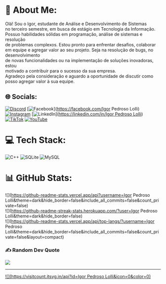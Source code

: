 # 💫 About Me:
   Olá! Sou o Igor, estudante de Análise e Desenvolvimento de Sistemas <br>no terceiro semestre, em busca de estágio em Tecnologia da Informação. <br>   Possuo habilidades sólidas em programação, análise de sistemas e resolução <br>de problemas complexos. Estou pronto para enfrentar desafios, colaborar <br>em equipe e agregar valor ao seu projeto. Seja na resolução de bugs, no desenvolvimento <br>de novas funcionalidades ou na implementação de soluções inovadoras, estou <br>motivado a contribuir para o sucesso da sua empresa. <br>   Agradeço pela consideração e aguardo a oportunidade de discutir como <br>posso agregar valor à sua equipe.


## 🌐 Socials:
[![Discord](https://img.shields.io/badge/Discord-%237289DA.svg?logo=discord&logoColor=white)](https://discord.gg/pedroso9023) [![Facebook](https://img.shields.io/badge/Facebook-%231877F2.svg?logo=Facebook&logoColor=white)](https://facebook.com/Igor Pedroso Lolli) [![Instagram](https://img.shields.io/badge/Instagram-%23E4405F.svg?logo=Instagram&logoColor=white)](https://www.instagram.com/igor.pedroso_ofc/) [![LinkedIn](https://img.shields.io/badge/LinkedIn-%230077B5.svg?logo=linkedin&logoColor=white)]([https://linkedin.com/in/Igor Pedroso Lolli](https://www.linkedin.com/in/igor-pedroso-lolli-386655273)) [![TikTok](https://img.shields.io/badge/TikTok-%23000000.svg?logo=TikTok&logoColor=white)](https://tiktok.com/@@pedroso_2403) [![YouTube](https://img.shields.io/badge/YouTube-%23FF0000.svg?logo=YouTube&logoColor=white)](https://youtube.com/@@Igor_Pedroso) 

# 💻 Tech Stack:
![C++](https://img.shields.io/badge/c++-%2300599C.svg?style=for-the-badge&logo=c%2B%2B&logoColor=white) ![SQLite](https://img.shields.io/badge/sqlite-%2307405e.svg?style=for-the-badge&logo=sqlite&logoColor=white) ![MySQL](https://img.shields.io/badge/mysql-%2300000f.svg?style=for-the-badge&logo=mysql&logoColor=white)
# 📊 GitHub Stats:
![](https://github-readme-stats.vercel.app/api?username=Igor Pedroso Lolli&theme=dark&hide_border=false&include_all_commits=false&count_private=false)<br/>
![](https://github-readme-streak-stats.herokuapp.com/?user=Igor Pedroso Lolli&theme=dark&hide_border=false)<br/>
![](https://github-readme-stats.vercel.app/api/top-langs/?username=Igor Pedroso Lolli&theme=dark&hide_border=false&include_all_commits=false&count_private=false&layout=compact)

### ✍️ Random Dev Quote
![](https://quotes-github-readme.vercel.app/api?type=horizontal&theme=radical)

---
[![](https://visitcount.itsvg.in/api?id=Igor Pedroso Lolli&icon=0&color=0)](https://visitcount.itsvg.in)

<!-- Proudly created with GPRM ( https://gprm.itsvg.in ) -->
